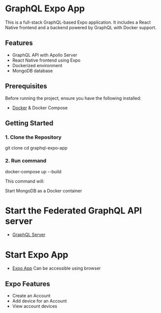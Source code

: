 # GraphQL Expo App

This is a full-stack GraphQL-based Expo application. It includes a React Native frontend and a backend powered by GraphQL with Docker support.

## Features
- GraphQL API with Apollo Server
- React Native frontend using Expo
- Dockerized environment
- MongoDB database

## Prerequisites
Before running the project, ensure you have the following installed:
- [Docker](https://www.docker.com/) & Docker Compose

## Getting Started

### 1. Clone the Repository

git clone <repository-url>
cd graphql-expo-app

### 2. Run command
docker-compose up --build

This command will:

Start MongoDB as a Docker container

# Start the Federated GraphQL API server
- [GraphQL Server](http://localhost:4000/)

# Start Expo App
- [Expo App](http://localhost:8081/) Can be accessible using browser

## Expo Features
- Create an Account
- Add device for an Account
- View account devices